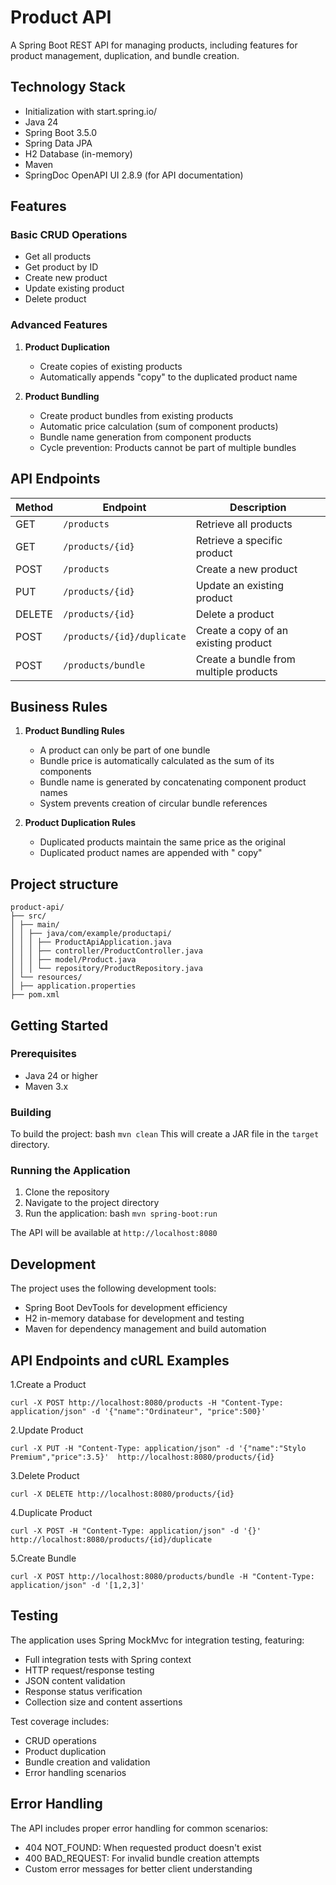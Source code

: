 # Product API

A Spring Boot REST API for managing products, including features for product management, duplication, and bundle creation.

## Technology Stack

- Initialization with start.spring.io/
- Java 24
- Spring Boot 3.5.0
- Spring Data JPA
- H2 Database (in-memory)
- Maven
- SpringDoc OpenAPI UI 2.8.9 (for API documentation)


## Features

### Basic CRUD Operations
- Get all products
- Get product by ID
- Create new product
- Update existing product
- Delete product

### Advanced Features
1. **Product Duplication**
    - Create copies of existing products
    - Automatically appends "copy" to the duplicated product name

2. **Product Bundling**
    - Create product bundles from existing products
    - Automatic price calculation (sum of component products)
    - Bundle name generation from component products
    - Cycle prevention: Products cannot be part of multiple bundles

## API Endpoints

| Method | Endpoint | Description |
|--------|----------|-------------|
| GET    | `/products` | Retrieve all products |
| GET    | `/products/{id}` | Retrieve a specific product |
| POST   | `/products` | Create a new product |
| PUT    | `/products/{id}` | Update an existing product |
| DELETE | `/products/{id}` | Delete a product |
| POST   | `/products/{id}/duplicate` | Create a copy of an existing product |
| POST   | `/products/bundle` | Create a bundle from multiple products |

## Business Rules

1. **Product Bundling Rules**
    - A product can only be part of one bundle
    - Bundle price is automatically calculated as the sum of its components
    - Bundle name is generated by concatenating component product names
    - System prevents creation of circular bundle references

2. **Product Duplication Rules**
    - Duplicated products maintain the same price as the original
    - Duplicated product names are appended with " copy"

## Project structure
```
product-api/
├── src/
│ ├── main/
│ │ ├── java/com/example/productapi/
│ │ │ ├── ProductApiApplication.java
│ │ │ ├── controller/ProductController.java
│ │ │ ├── model/Product.java
│ │ │ └── repository/ProductRepository.java
│ └── resources/
│ ├── application.properties
├── pom.xml
```
## Getting Started

### Prerequisites
- Java 24 or higher
- Maven 3.x

### Building

To build the project: bash `mvn clean`
This will create a JAR file in the `target` directory.


### Running the Application
1. Clone the repository
2. Navigate to the project directory
3. Run the application: bash `mvn spring-boot:run`

The API will be available at `http://localhost:8080`

## Development

The project uses the following development tools:
- Spring Boot DevTools for development efficiency
- H2 in-memory database for development and testing
- Maven for dependency management and build automation

## API Endpoints and cURL Examples

1.Create a Product

`curl -X POST http://localhost:8080/products -H "Content-Type: application/json" -d '{"name":"Ordinateur",
"price":500}'`

2.Update Product

`curl -X PUT -H "Content-Type: application/json" -d '{"name":"Stylo Premium","price":3.5}' 
http://localhost:8080/products/{id}`

3.Delete Product

`curl -X DELETE http://localhost:8080/products/{id}`

4.Duplicate Product

`curl -X POST -H "Content-Type: application/json" -d '{}' http://localhost:8080/products/{id}/duplicate`

5.Create Bundle

`curl -X POST http://localhost:8080/products/bundle -H "Content-Type: application/json" -d '[1,2,3]'`

## Testing

The application uses Spring MockMvc for integration testing, featuring:
- Full integration tests with Spring context
- HTTP request/response testing
- JSON content validation
- Response status verification
- Collection size and content assertions

Test coverage includes:
- CRUD operations
- Product duplication
- Bundle creation and validation
- Error handling scenarios

## Error Handling

The API includes proper error handling for common scenarios:
- 404 NOT_FOUND: When requested product doesn't exist
- 400 BAD_REQUEST: For invalid bundle creation attempts
- Custom error messages for better client understanding